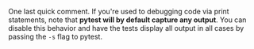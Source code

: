 One last quick comment.  If you're used to debugging code via print statements, note that **pytest will by default capture any output**. You can disable this behavior and have the tests display all output in all cases by passing the `-s` flag to pytest.
